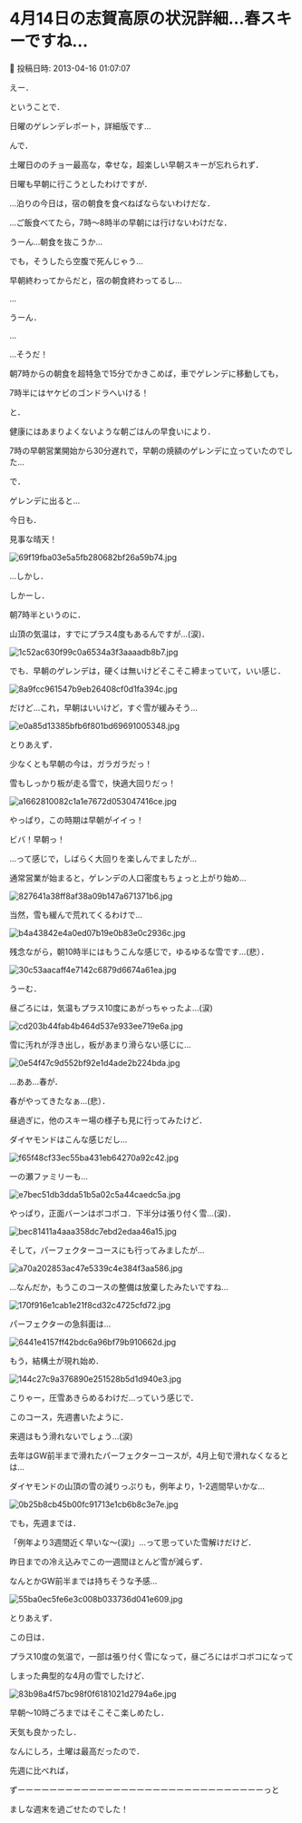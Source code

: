 # 4月14日の志賀高原の状況詳細…春スキーですね…

📅 投稿日時: 2013-04-16 01:07:07

えー．


ということで．


日曜のゲレンデレポート，詳細版です…





んで．


土曜日ののチョー最高な，幸せな，超楽しい早朝スキーが忘れられず．


日曜も早朝に行こうとしたわけですが．


…泊りの今日は，宿の朝食を食べねばならないわけだな．


…ご飯食べてたら，7時～8時半の早朝には行けないわけだな．


うーん…朝食を抜こうか…


でも，そうしたら空腹で死んじゃう…


早朝終わってからだと，宿の朝食終わってるし…


…


うーん．


…


…そうだ！


朝7時からの朝食を超特急で15分でかきこめば，車でゲレンデに移動しても，


7時半にはヤケビのゴンドラへいける！


と．


健康にはあまりよくないような朝ごはんの早食いにより．


7時の早朝営業開始から30分遅れで，早朝の焼額のゲレンデに立っていたのでした…





で．


ゲレンデに出ると…


今日も．


見事な晴天！




![69f19fba03e5a5fb280682bf26a59b74.jpg](images/69f19fba03e5a5fb280682bf26a59b74.jpg)




…しかし．


しかーし．


朝7時半というのに．


山頂の気温は，すでにプラス4度もあるんですが…(涙)．




![1c52ac630f99c0a6534a3f3aaaadb8b7.jpg](images/1c52ac630f99c0a6534a3f3aaaadb8b7.jpg)




でも．早朝のゲレンデは，硬くは無いけどそこそこ締まっていて，いい感じ．




![8a9fcc961547b9eb26408cf0d1fa394c.jpg](images/8a9fcc961547b9eb26408cf0d1fa394c.jpg)




だけど…これ，早朝はいいけど，すぐ雪が緩みそう…




![e0a85d13385bfb6f801bd69691005348.jpg](images/e0a85d13385bfb6f801bd69691005348.jpg)




とりあえず．


少なくとも早朝の今は，ガラガラだっ！


雪もしっかり板が走る雪で，快適大回りだっ！




![a1662810082c1a1e7672d053047416ce.jpg](images/a1662810082c1a1e7672d053047416ce.jpg)




やっぱり，この時期は早朝がイイっ！


ビバ！早朝っ！


…って感じで，しばらく大回りを楽しんでましたが…





通常営業が始まると，ゲレンデの人口密度もちょっと上がり始め…




![827641a38ff8af38a09b147a671371b6.jpg](images/827641a38ff8af38a09b147a671371b6.jpg)




当然，雪も緩んで荒れてくるわけで…




![b4a43842e4a0ed07b19e0b83e0c2936c.jpg](images/b4a43842e4a0ed07b19e0b83e0c2936c.jpg)




残念ながら，朝10時半にはもうこんな感じで，ゆるゆるな雪です…(悲）．




![30c53aacaff4e7142c6879d6674a61ea.jpg](images/30c53aacaff4e7142c6879d6674a61ea.jpg)




うーむ．


昼ごろには，気温もプラス10度にあがっちゃったよ…(涙)




![cd203b44fab4b464d537e933ee719e6a.jpg](images/cd203b44fab4b464d537e933ee719e6a.jpg)




雪に汚れが浮き出し，板があまり滑らない感じに…




![0e54f47c9d552bf92e1d4ade2b224bda.jpg](images/0e54f47c9d552bf92e1d4ade2b224bda.jpg)




…ああ…春が．


春がやってきたなぁ…(悲）．





昼過ぎに，他のスキー場の様子も見に行ってみたけど．


ダイヤモンドはこんな感じだし…




![f65f48cf33ec55ba431eb64270a92c42.jpg](images/f65f48cf33ec55ba431eb64270a92c42.jpg)




一の瀬ファミリーも…




![e7bec51db3dda51b5a02c5a44caedc5a.jpg](images/e7bec51db3dda51b5a02c5a44caedc5a.jpg)




やっぱり，正面バーンはボコボコ．下半分は張り付く雪…(涙)．




![bec81411a4aaa358dc7ebd2edaa46a15.jpg](images/bec81411a4aaa358dc7ebd2edaa46a15.jpg)




そして，パーフェクターコースにも行ってみましたが…




![a70a202853ac47e5339c4e384f3aa586.jpg](images/a70a202853ac47e5339c4e384f3aa586.jpg)




…なんだか，もうこのコースの整備は放棄したみたいですね…




![170f916e1cab1e21f8cd32c4725cfd72.jpg](images/170f916e1cab1e21f8cd32c4725cfd72.jpg)




パーフェクターの急斜面は…




![6441e4157ff42bdc6a96bf79b910662d.jpg](images/6441e4157ff42bdc6a96bf79b910662d.jpg)




もう，結構土が現れ始め．




![144c27c9a376890e251528b5d1d940e3.jpg](images/144c27c9a376890e251528b5d1d940e3.jpg)




こりゃー，圧雪あきらめるわけだ…っていう感じで．


このコース，先週書いたように．


来週はもう滑れないでしょう…(涙)


去年はGW前半まで滑れたパーフェクターコースが，4月上旬で滑れなくなるとは…





ダイヤモンドの山頂の雪の減りっぷりも，例年より，1-2週間早いかな…




![0b25b8cb45b00fc91713e1cb6b8c3e7e.jpg](images/0b25b8cb45b00fc91713e1cb6b8c3e7e.jpg)







でも，先週までは．


「例年より3週間近く早いな～(涙)」…って思っていた雪解けだけど．


昨日までの冷え込みでこの一週間ほとんど雪が減らず．


なんとかGW前半までは持ちそうな予感…




![55ba0ec5fe6e3c008b033736d041e609.jpg](images/55ba0ec5fe6e3c008b033736d041e609.jpg)







とりあえず．


この日は．


プラス10度の気温で，一部は張り付く雪になって，昼ごろにはボコボコになって


しまった典型的な4月の雪でしたけど．




![83b98a4f57bc98f0f6181021d2794a6e.jpg](images/83b98a4f57bc98f0f6181021d2794a6e.jpg)




早朝～10時ごろまではそこそこ楽しめたし．


天気も良かったし．


なんにしろ，土曜は最高だったので．


先週に比べれば，


ずーーーーーーーーーーーーーーーーーーーーーーーーーーーーーーーっと


ましな週末を過ごせたのでした！
